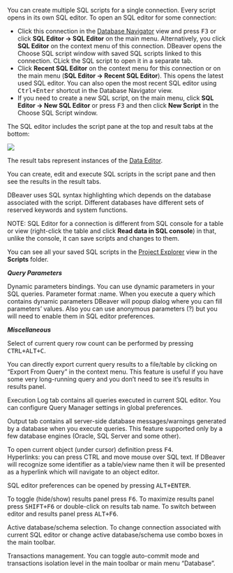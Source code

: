 You can create multiple SQL scripts for a single connection. Every script opens in its own SQL editor. 
To open an SQL editor for some connection:
* Click this connection in the [Database Navigator](https://github.com/serge-rider/dbeaver/wiki/Database-Navigator) view and press <kbd>F3</kbd> or click **SQL Editor -> SQL Editor** on the main menu. Alternatively, you click **SQL Editor** on the context menu of this connection. DBeaver opens the Choose SQL script window with saved SQL scripts linked to this connection. CLick the SQL script to open it in a separate tab.
* Click **Recent SQL Editor** on the context menu for this connection or on the main menu (**SQL Editor -> Recent SQL Editor**). This opens the latest used SQL editor. You can also open the most recent SQL editor using <kbd>Ctrl+Enter</kbd> shortcut in the Database Navigator view.
* If you need to create a new SQL script, on the main menu, click **SQL Editor -> New SQL Editor** or press <kbd>F3</kbd> and then click **New Script** in the Choose SQL Script window. 

The SQL editor includes the script pane at the top and result tabs at the bottom:

<img src="https://www.dropbox.com/s/3ayxw9jpyr0cmqk/SQL%20Editor.png?raw=1"/>

The result tabs represent instances of the [Data Editor](https://github.com/serge-rider/dbeaver/wiki/Data-Editor).

You can create, edit and execute SQL scripts in the script pane and then see the results in the result tabs. 
 
DBeaver uses SQL syntax highlighting which depends on the database associated with the script. Different databases have different sets of reserved keywords and system functions.

NOTE: SQL Editor for a connection is different from SQL console for a table or view (right-click the table and click **Read data in SQL console**) in that, unlike the console, it can save scripts and changes to them.

You can see all your saved SQL scripts in the [Project Explorer](https://github.com/serge-rider/dbeaver/wiki/Project-Explorer) view in the **Scripts** folder.

***Query Parameters***

Dynamic parameters bindings. You can use dynamic parameters in your SQL queries. Parameter format :name. When you execute a query which contains dynamic parameters DBeaver will popup dialog where you can fill parameters’ values. Also you can use anonymous parameters (?) but you will need to enable them in SQL editor preferences.  

***Miscellaneous***

Select of current query row count can be performed by pressing <kbd>CTRL+ALT+C</kbd>.  

You can directly export current query results to a file/table by clicking on “Export From Query” in the context menu. This feature is useful if you have some very long-running query and you don’t need to see it’s results in results panel.  

Execution Log tab contains all queries executed in current SQL editor. You can configure Query Manager settings in global preferences.

Output tab contains all server-side database messages/warnings generated by a database when you execute queries. This feature supported only by a few database engines (Oracle, SQL Server and some other). 

To open current object (under cursor) definition press <kbd>F4</kbd>.  
Hyperlinks: you can press CTRL and move mouse over SQL text. If DBeaver will recognize some identifier as a table/view name then it will be presented as a hyperlink which will navigate to an object editor.  


SQL editor preferences can be opened by pressing <kbd>ALT+ENTER</kbd>.

To toggle (hide/show) results panel press <kbd>F6</kbd>.
To maximize results panel press <kbd>SHIFT+F6</kbd> or double-click on results tab name.
To switch between editor and results panel press <kbd>ALT+F6</kbd>.

Active database/schema selection. To change connection associated with current SQL editor or change active database/schema use combo boxes in the main toolbar.

Transactions management. You can toggle auto-commit mode and transactions isolation level in the main toolbar or main menu “Database”. 
